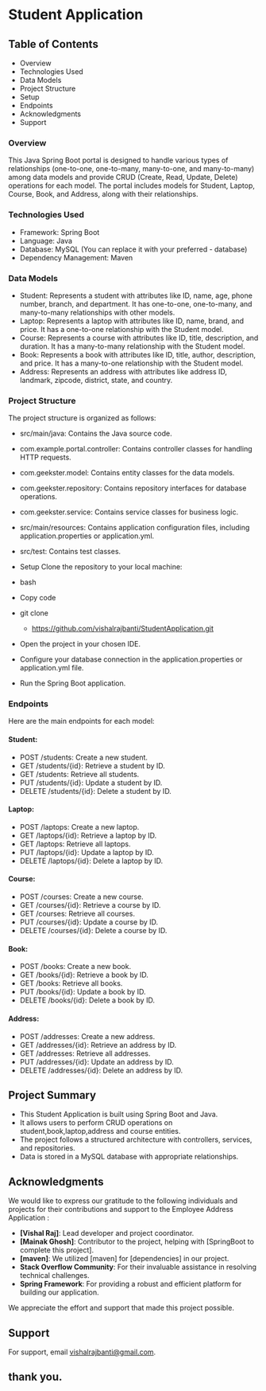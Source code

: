 # Student Application

## Table of Contents
- Overview
- Technologies Used
- Data Models
- Project Structure
- Setup
- Endpoints
- Acknowledgments
- Support
### Overview
This Java Spring Boot portal is designed to handle various types of relationships (one-to-one, one-to-many, many-to-one, and many-to-many) among data models and provide CRUD (Create, Read, Update, Delete) operations for each model. The portal includes models for Student, Laptop, Course, Book, and Address, along with their relationships.

### Technologies Used
- Framework: Spring Boot
- Language: Java
- Database: MySQL (You can replace it with your preferred - database)
- Dependency Management: Maven
### Data Models
- Student: Represents a student with attributes like ID, name, age, phone number, branch, and department. It has one-to-one, one-to-many, and many-to-many relationships with other models.
- Laptop: Represents a laptop with attributes like ID, name, brand, and price. It has a one-to-one relationship with the Student model.
- Course: Represents a course with attributes like ID, title, description, and duration. It has a many-to-many relationship with the Student model.
- Book: Represents a book with attributes like ID, title, author, description, and price. It has a many-to-one relationship with the Student model.
- Address: Represents an address with attributes like address ID, landmark, zipcode, district, state, and country.
### Project Structure
The project structure is organized as follows:

- src/main/java: Contains the Java source code.
- com.example.portal.controller: Contains controller classes for handling HTTP requests.
- com.geekster.model: Contains entity classes for the data models.
- com.geekster.repository: Contains repository interfaces for database operations.
- com.geekster.service: Contains service classes for business logic.
- src/main/resources: Contains application configuration files, including application.properties or application.yml.
- src/test: Contains test classes.
- Setup
    Clone the repository to your local machine:

 - bash
- Copy code
- git clone 
  - https://github.com/vishalrajbanti/StudentApplication.git
- Open the project in your chosen IDE.

- Configure your database connection in the application.properties or application.yml file.

- Run the Spring Boot application.

### Endpoints
Here are the main endpoints for each model:

#### Student:

- POST /students: Create a new student.
- GET /students/{id}: Retrieve a student by ID.
- GET /students: Retrieve all students.
- PUT /students/{id}: Update a student by ID.
- DELETE /students/{id}: Delete a student by ID.
#### Laptop:

- POST /laptops: Create a new laptop.
- GET /laptops/{id}: Retrieve a laptop by ID.
- GET /laptops: Retrieve all laptops.
- PUT /laptops/{id}: Update a laptop by ID.
- DELETE /laptops/{id}: Delete a laptop by ID.
#### Course:

- POST /courses: Create a new course.
- GET /courses/{id}: Retrieve a course by ID.
- GET /courses: Retrieve all courses.
- PUT /courses/{id}: Update a course by ID.
- DELETE /courses/{id}: Delete a course by ID.
#### Book:

- POST /books: Create a new book.
- GET /books/{id}: Retrieve a book by ID.
- GET /books: Retrieve all books.
- PUT /books/{id}: Update a book by ID.
- DELETE /books/{id}: Delete a book by ID.
#### Address:

- POST /addresses: Create a new address.
- GET /addresses/{id}: Retrieve an address by ID.
- GET /addresses: Retrieve all addresses.
- PUT /addresses/{id}: Update an address by ID.
- DELETE /addresses/{id}: Delete an address by ID.



## Project Summary
- This Student Application is built using Spring Boot and Java.
- It allows users to perform CRUD operations on student,book,laptop,address and course entities.
- The project follows a structured architecture with controllers, services, and repositories.
- Data is stored in a MySQL database with appropriate relationships.


## Acknowledgments

We would like to express our gratitude to the following individuals and projects for their contributions and support to the Employee Address Application :

- **[Vishal Raj]**: Lead developer and project coordinator.
- **[Mainak Ghosh]**: Contributor to the project, helping with [SpringBoot to complete this project].
- **[maven]**: We utilized [maven] for [dependencies] in our project.
- **Stack Overflow Community**: For their invaluable assistance in resolving technical challenges.
- **Spring Framework**: For providing a robust and efficient platform for building our application.


We appreciate the  effort and support that made this project possible.



## Support

For support, email vishalrajbanti@gmail.com.

## thank you.





